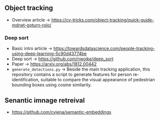 ## Object tracking
* Overview article -> https://cv-tricks.com/object-tracking/quick-guide-mdnet-goturn-rolo/

### Deep sort
* Basic intro article -> https://towardsdatascience.com/people-tracking-using-deep-learning-5c90d43774be
* Deep sort -> https://github.com/nwojke/deep_sort
* Paper -> https://arxiv.org/abs/1812.00442
* `generate_detections.py` -> Beside the main tracking application, this repository contains a script to generate features for person re-identification, suitable to compare the visual appearance of pedestrian bounding boxes using cosine similarity. 

## Senantic imnage retreival
* https://github.com/cvjena/semantic-embeddings